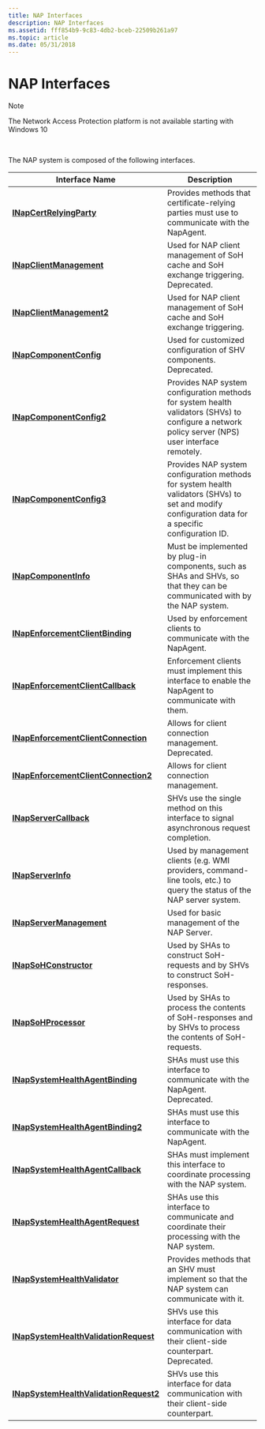 ```yaml
---
title: NAP Interfaces
description: NAP Interfaces
ms.assetid: fff854b9-9c83-4db2-bceb-22509b261a97
ms.topic: article
ms.date: 05/31/2018
---
```


# NAP Interfaces

> [!Note]  
> The Network Access Protection platform is not available starting with Windows 10

 

The NAP system is composed of the following interfaces.



| Interface Name                                                                   | Description                                                                                                                                         |
|----------------------------------------------------------------------------------|-----------------------------------------------------------------------------------------------------------------------------------------------------|
| [**INapCertRelyingParty**](inapcertrelyingparty.md)                             | Provides methods that certificate-relying parties must use to communicate with the NapAgent.                                                        |
| [**INapClientManagement**](inapclientmanagement.md)                             | Used for NAP client management of SoH cache and SoH exchange triggering. Deprecated.                                                                |
| [**INapClientManagement2**](inapclientmanagement2.md)                           | Used for NAP client management of SoH cache and SoH exchange triggering.                                                                            |
| [**INapComponentConfig**](inapcomponentconfig.md)                               | Used for customized configuration of SHV components. Deprecated.                                                                                    |
| [**INapComponentConfig2**](inapcomponentconfig2.md)                             | Provides NAP system configuration methods for system health validators (SHVs) to configure a network policy server (NPS) user interface remotely.   |
| [**INapComponentConfig3**](inapcomponentconfig3.md)                             | Provides NAP system configuration methods for system health validators (SHVs) to set and modify configuration data for a specific configuration ID. |
| [**INapComponentInfo**](inapcomponentinfo.md)                                   | Must be implemented by plug-in components, such as SHAs and SHVs, so that they can be communicated with by the NAP system.                          |
| [**INapEnforcementClientBinding**](inapenforcementclientbinding.md)             | Used by enforcement clients to communicate with the NapAgent.                                                                                       |
| [**INapEnforcementClientCallback**](inapenforcementclientcallback.md)           | Enforcement clients must implement this interface to enable the NapAgent to communicate with them.                                                  |
| [**INapEnforcementClientConnection**](inapenforcementclientconnection.md)       | Allows for client connection management. Deprecated.                                                                                                |
| [**INapEnforcementClientConnection2**](inapenforcementclientconnection2.md)     | Allows for client connection management.                                                                                                            |
| [**INapServerCallback**](inapservercallback.md)                                 | SHVs use the single method on this interface to signal asynchronous request completion.                                                             |
| [**INapServerInfo**](inapserverinfo.md)                                         | Used by management clients (e.g. WMI providers, command-line tools, etc.) to query the status of the NAP server system.                             |
| [**INapServerManagement**](inapservermanagement.md)                             | Used for basic management of the NAP Server.                                                                                                        |
| [**INapSoHConstructor**](inapsohconstructor.md)                                 | Used by SHAs to construct SoH-requests and by SHVs to construct SoH-responses.                                                                      |
| [**INapSoHProcessor**](inapsohprocessor.md)                                     | Used by SHAs to process the contents of SoH-responses and by SHVs to process the contents of SoH-requests.                                          |
| [**INapSystemHealthAgentBinding**](inapsystemhealthagentbinding.md)             | SHAs must use this interface to communicate with the NapAgent. Deprecated.                                                                          |
| [**INapSystemHealthAgentBinding2**](inapsystemhealthagentbinding2.md)           | SHAs must use this interface to communicate with the NapAgent.                                                                                      |
| [**INapSystemHealthAgentCallback**](inapsystemhealthagentcallback.md)           | SHAs must implement this interface to coordinate processing with the NAP system.                                                                    |
| [**INapSystemHealthAgentRequest**](inapsystemhealthagentrequest.md)             | SHAs use this interface to communicate and coordinate their processing with the NAP system.                                                         |
| [**INapSystemHealthValidator**](inapsystemhealthvalidator.md)                   | Provides methods that an SHV must implement so that the NAP system can communicate with it.                                                         |
| [**INapSystemHealthValidationRequest**](inapsystemhealthvalidationrequest.md)   | SHVs use this interface for data communication with their client-side counterpart. Deprecated.                                                      |
| [**INapSystemHealthValidationRequest2**](inapsystemhealthvalidationrequest2.md) | SHVs use this interface for data communication with their client-side counterpart.                                                                  |



 

 

 





